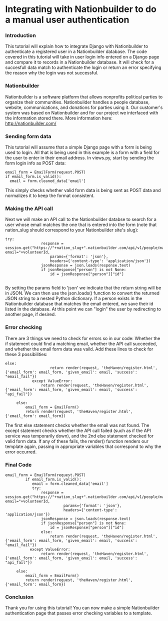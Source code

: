Integrating with Nationbuilder to do a manual user authentication
==============

### Introduction
This tutorial will explain how to integrate Django with Nationbuilder to authenticate a registered user in a Nationbuilder database.  The code covered in this tutorial will take in user login info entered on a Django page and compare it to records in a Nationbuilder database. It will check for a succesfull data match to authenticate the login or return an error specifying the reason why the login was not successful.

### Nationbuilder
Nationbuilder is a software platform that allows nonprofits political parties to organize their communities.  Nationbuilder handles a people database, website, communications, and donations for parties using it.  Our customer's system was based on Nationbuilder and for our project we interfaced with the information stored there.  More information here: http://nationbuilder.com/

### Sending form data
This tutorial will assume that a simple Django page with a form is being used to login. All that is being used in this example is a form with a field for the user to enter in their email address.
In views.py, start by sending the form login info as POST data:
```
email_form = EmailForm(request.POST)
if email_form.is_valid():
  email = form.cleaned_data['email']
```
This simply checks whether valid form data is being sent as POST data and normalizes it to keep the format consistent.

### Making the API call
Next we will make an API call to the Nationbuilder databse to search for a user whose email matches the one that is entered into the form (note that nation_slug should correspond to your Nationbuilder site's slug):
```
try:
	            response = session.get("https://"+nation_slug+".nationbuilder.com/api/v1/people/match?email="+volunteerId,
					params={'format': 'json'},
					headers={'content-type': 'application/json'})
	            jsonResponse = json.loads(response.text)
	            if jsonResponse["person"] is not None:
	            	id = jsonResponse["person"]["id"]
          
```
By setting the params field to 'json' we indicate that the return string will be in JSON. We can then use the json.loads() function to convert the returned JSON string to a nested Python dictionary.
If a person exists in the Nationbuilder database that matches the email entered, we save their id listed in the database. At this point we can "login" the user by redirecting to another page, if desired.

### Error checking
There are 3 things we need to check for errors so in our code: Whether the if statement could find a matching email, whether the API call succeeded, and whether the email form data was vaild.
Add these lines to check for these 3 possibilities:
```
else:
	            	return render(request, 'theHaven/register.html', {'email_form': email_form, 'given_email': email, 'success': "email_fail"})
            except ValueError:
        		return render(request, 'theHaven/register.html', {'email_form': email_form, 'given_email': email, 'success': "api_fail"})

     else:
         email_form = EmailForm()
         return render(request, 'theHaven/register.html', {'email_form': email_form})
```
The first else statement checks whether the email was not found. The except statement checks whether the API call failed (such as if the API service was temporarily down), and the 2nd else statement checked for valid form data.
If any of these fails, the render() function renders our template again, passing in appropriate variables that correspond to why the error occurred.

### Final Code
```
email_form = EmailForm(request.POST)
         if email_form.is_valid():
            email = form.cleaned_data['email']
            try:
	            response = session.get("https://"+nation_slug+".nationbuilder.com/api/v1/people/match?email="+volunteerId,
					      params={'format': 'json'},
					      headers={'content-type': 'application/json'})
	            jsonResponse = json.loads(response.text)
	            if jsonResponse["person"] is not None:
	            	id = jsonResponse["person"]["id"]
	            else:
	            	return render(request, 'theHaven/register.html', {'email_form': email_form, 'given_email': email, 'success': "email_fail"})
           except ValueError:
        		return render(request, 'theHaven/register.html', {'email_form': email_form, 'given_email': email, 'success': "api_fail"})

     else:
         email_form = EmailForm()
         return render(request, 'theHaven/register.html', {'email_form': email_form})
```

### Conclusion
Thank you for using this tutorial! You can now make a simple Nationbuilder authentication page that passes error checking variables to a template.




